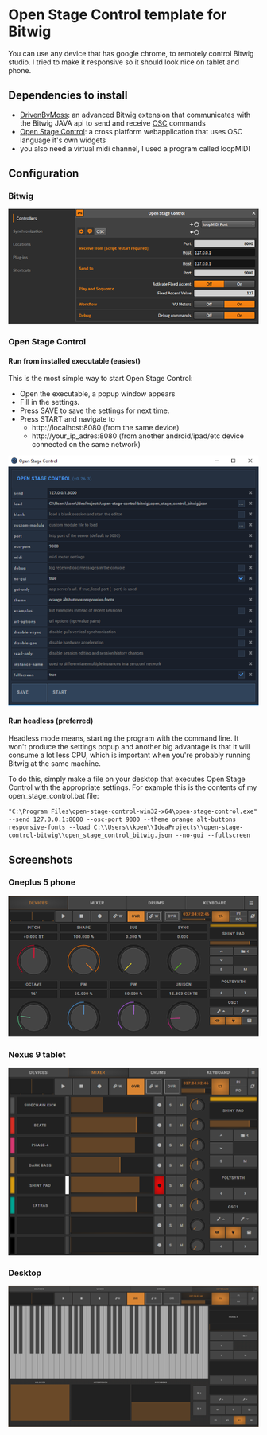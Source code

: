 # Open Stage Control template for Bitwig
You can use any device that has google chrome, to remotely control Bitwig studio.
I tried to make it responsive so it should look nice on tablet and phone.

## Dependencies to install
- [DrivenByMoss](https://github.com/git-moss/DrivenByMoss/): an advanced Bitwig extension that communicates with the Bitwig JAVA api to send and receive [OSC](http://opensoundcontrol.org/) commands
- [Open Stage Control](https://github.com/jean-emmanuel/open-stage-control/): a cross platform webapplication that uses OSC language it's own widgets
- you also need a virtual midi channel, I used a program called loopMIDI

## Configuration

### Bitwig
![Bitwig settings](img/bitwig_settings.png)

### Open Stage Control

#### Run from installed executable (easiest)
This is the most simple way to start Open Stage Control:
- Open the executable, a popup window appears
- Fill in the settings.
- Press SAVE to save the settings for next time.
- Press START and navigate to
    - http://localhost:8080 (from the same device)
    - http://your_ip_adres:8080 (from another android/ipad/etc device connected on the same network)

![Open Stage Control settings](img/open_stage_control_settings.png)

#### Run headless (preferred)
Headless mode means, starting the program with the command line.
It won't produce the settings popup and another big advantage is that it will consume a lot less CPU, which is important when you're probably running Bitwig at the same machine.

To do this, simply make a file on your desktop that executes Open Stage Control with the appropriate settings.
For example this is the contents of my open_stage_control.bat file:
```
"C:\Program Files\open-stage-control-win32-x64\open-stage-control.exe" --send 127.0.0.1:8000 --osc-port 9000 --theme orange alt-buttons responsive-fonts --load C:\\Users\\koen\\IdeaProjects\\open-stage-control-bitwig\\open_stage_control_bitwig.json --no-gui --fullscreen
```

## Screenshots
### Oneplus 5 phone
![Screenshot on OnePlus 5 phone](img/devices_oneplus_5.png)

### Nexus 9 tablet
![Screenshot on nexus 9 tablet](img/mixer_nexus_9.png)

### Desktop
![Screenshot on desktop](img/keyboard_desktop.png)

